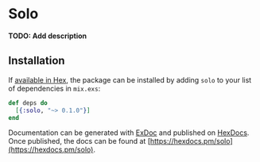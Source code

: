 # Solo

**TODO: Add description**

## Installation

If [available in Hex](https://hex.pm/docs/publish), the package can be installed
by adding `solo` to your list of dependencies in `mix.exs`:

```elixir
def deps do
  [{:solo, "~> 0.1.0"}]
end
```

Documentation can be generated with [ExDoc](https://github.com/elixir-lang/ex_doc)
and published on [HexDocs](https://hexdocs.pm). Once published, the docs can
be found at [https://hexdocs.pm/solo](https://hexdocs.pm/solo).

